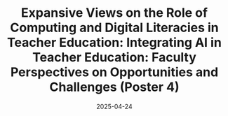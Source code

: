 ---
title: "Expansive Views on the Role of Computing and Digital Literacies in Teacher Education: Integrating AI in Teacher Education: Faculty Perspectives on Opportunities and Challenges (Poster 4)"
collection: publications
date: 2025-04-24
venue: 'AERA'
paperurl: https://tinyurl.com/2cgr7tvz
pdf: 
citation: 'Yadav, A., Calosso, R. A., <b>Hu, A. D.</b> (2025). <i>Integrating AI in Teacher Education: Faculty Perspectives on Opportunities and Challenges (Poster 4)</i> [Poster]. AERA 2025, Denver, CO, United States. https://tinyurl.com/2cgr7tvz'
exceprt: ''
---